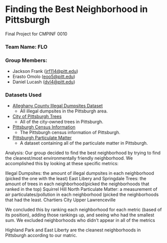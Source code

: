 # Finding the Best Neighborhood in Pittsburgh
Final Project for CMPINF 0010

### Team Name: FLO
### Group Members:
+ Jackson Frank (jrf114@pitt.edu)
+ Erasto Omolo (eoo5@pitt.edu)
+ Daniel Lucash (dvl4@pitt.edu)



### Datasets Used

+ [Alleghany County Illegal Dumpsites Dataset](https://data.wprdc.org/dataset/allegheny-county-illegal-dump-sites)
    + All illegal dumpsites in the Pittsburgh area.
+ [City of Pittsburgh Trees](https://data.wprdc.org/dataset/city-trees)
    + All of the city-owned trees in Pittsburgh.
+ [Pittsburgh Census Information](https://pitt.libguides.com/pghcensus/pghcensustracts)
    + The Pittsburgh census information of Pittsburgh.
+ [Pittsburgh Particulate Matter](https://data.wprdc.org/dataset/particulate-matter-2-5)
    + A dataset containing all of the particulate matter in Pittsburgh.

Analysis:
Our group decided to find the best neighborhood by trying to find the cleanest/most environmentally friendly neighborhood. We accomplished this by looking at these specific metrics:

Illegal Dumpsites: the amount of illegal dumpsites in each neighborhood (picked the one with the least) East Libery and Springdale 
Trees: the amount of trees in each neighborhood(picked the neighborhoods that ranked in the top) Squirrel Hill North
Particulate Matter: a measurement of air particulates/pollution in each neighborhood (picked the neighborhoods that had the least. Chartiers City Upper Lawrenceville	

We concluded this by ranking each neighborhood for each metric (based of its position), adding those rankings up, and seeing who had the smallest sum. We excluded neighborhoods who didn't appear in all of the metrics

Highland Park and East Liberty are the cleanest neighborhoods in Pittsburgh according to our matric.

